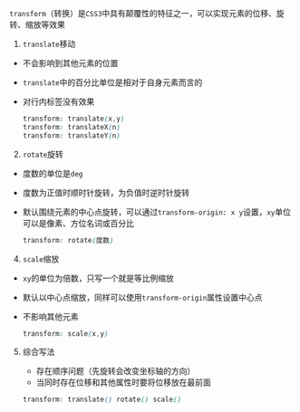 `transform`（转换）是`CSS3`中具有颠覆性的特征之一，可以实现元素的位移、旋转、缩放等效果

1. `translate`移动

- 不会影响到其他元素的位置

- `translate`中的百分比单位是相对于自身元素而言的

- 对行内标签没有效果

    ```css
    transform: translate(x,y)
    transform: translateX(n)
    transform: translateY(n)
    ```

2. `rotate`旋转

- 度数的单位是`deg`

- 度数为正值时顺时针旋转，为负值时逆时针旋转

- 默认围绕元素的中心点旋转，可以通过`transform-origin: x y`设置，`xy`单位可以是像素、方位名词或百分比

    ```css
    transform: rotate(度数)
    ```

4. `scale`缩放

- `xy`的单位为倍数，只写一个就是等比例缩放

- 默认以中心点缩放，同样可以使用`transform-origin`属性设置中心点

- 不影响其他元素

    ```css
    transform: scale(x,y)
    ```

5. 综合写法

    - 存在顺序问题（先旋转会改变坐标轴的方向）
    - 当同时存在位移和其他属性时要将位移放在最前面

    ```css
    transform: translate() rotate() scale()
    ```

    

